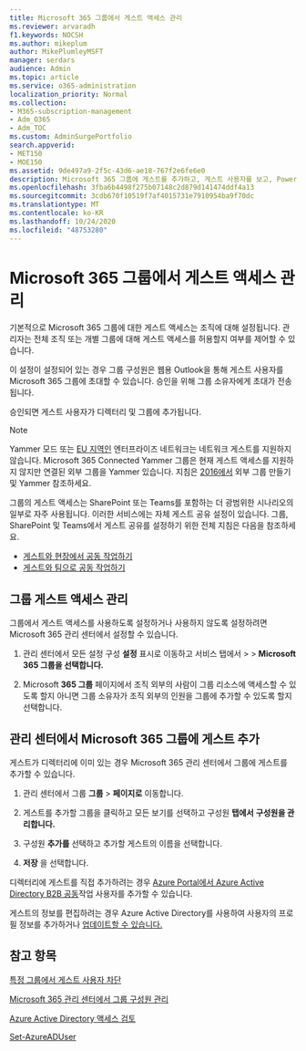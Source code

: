 ```yaml
---
title: Microsoft 365 그룹에서 게스트 액세스 관리
ms.reviewer: arvaradh
f1.keywords: NOCSH
ms.author: mikeplum
author: MikePlumleyMSFT
manager: serdars
audience: Admin
ms.topic: article
ms.service: o365-administration
localization_priority: Normal
ms.collection:
- M365-subscription-management
- Adm_O365
- Adm_TOC
ms.custom: AdminSurgePortfolio
search.appverid:
- MET150
- MOE150
ms.assetid: 9de497a9-2f5c-43d6-ae18-767f2e6fe6e0
description: Microsoft 365 그룹에 게스트를 추가하고, 게스트 사용자를 보고, PowerShell을 사용하여 게스트 액세스를 제어하는 방법을 배워야 합니다.
ms.openlocfilehash: 3fba6b4498f275b07148c2d879d141474ddf4a13
ms.sourcegitcommit: 3cdb670f10519f7af4015731e7910954ba9f70dc
ms.translationtype: MT
ms.contentlocale: ko-KR
ms.lasthandoff: 10/24/2020
ms.locfileid: "48753280"
---
```

# <a name="manage-guest-access-in-microsoft-365-groups"></a>Microsoft 365 그룹에서 게스트 액세스 관리

기본적으로 Microsoft 365 그룹에 대한 게스트 액세스는 조직에 대해 설정됩니다. 관리자는 전체 조직 또는 개별 그룹에 대해 게스트 액세스를 허용할지 여부를 제어할 수 있습니다.

이 설정이 설정되어 있는 경우 그룹 구성원은 웹용 Outlook을 통해 게스트 사용자를 Microsoft 365 그룹에 초대할 수 있습니다. 승인을 위해 그룹 소유자에게 초대가 전송됩니다.

승인되면 게스트 사용자가 디렉터리 및 그룹에 추가됩니다.

> [!Note]
> Yammer 모드 또는 [EU 지역인](https://go.microsoft.com/fwlink/?linkid=2107357) 엔터프라이즈 네트워크는 네트워크 게스트를 지원하지 않습니다.
> Microsoft 365 Connected Yammer 그룹은 현재 게스트 액세스를 지원하지 않지만 연결된 외부 그룹을 Yammer 있습니다. 지침은 [2016에서](https://docs.microsoft.com/yammer/work-with-external-users/create-and-manage-external-groups) 외부 그룹 만들기 및 Yammer 참조하세요.

그룹의 게스트 액세스는 SharePoint 또는 Teams를 포함하는 더 광범위한 시나리오의 일부로 자주 사용됩니다. 이러한 서비스에는 자체 게스트 공유 설정이 있습니다. 그룹, SharePoint 및 Teams에서 게스트 공유를 설정하기 위한 전체 지침은 다음을 참조하세요.

- [게스트와 현장에서 공동 작업하기](../../solutions/collaborate-in-site.md)
- [게스트와 팀으로 공동 작업하기](../../solutions/collaborate-as-team.md)

## <a name="manage-groups-guest-access"></a>그룹 게스트 액세스 관리

그룹에서 게스트 액세스를 사용하도록 설정하거나 사용하지 않도록 설정하려면 Microsoft 365 관리 센터에서 설정할 수 있습니다.

1. 관리 센터에서 모든 설정 구성 **설정** 표시로 이동하고 서비스 탭에서 \>  \>  **Microsoft 365 그룹을 선택합니다.** 
  
2. Microsoft **365 그룹** 페이지에서 조직 외부의 사람이 그룹 리소스에 액세스할 수 있도록 할지 아니면 그룹 소유자가 조직 외부의 인원을 그룹에 추가할 수 있도록 할지 선택합니다.

## <a name="add-guests-to-a-microsoft-365-group-from-the-admin-center"></a>관리 센터에서 Microsoft 365 그룹에 게스트 추가

게스트가 디렉터리에 이미 있는 경우 Microsoft 365 관리 센터에서 그룹에 게스트를 추가할 수 있습니다.
  
1. 관리 센터에서 그룹 **그룹**  >  **페이지로** 이동합니다.
  
2. 게스트를 추가할 그룹을 클릭하고 모든 보기를 선택하고 구성원 **탭에서** **구성원을 관리합니다.** 
  
4. 구성원 **추가를** 선택하고 추가할 게스트의 이름을 선택합니다.
    
5. **저장** 을 선택합니다.

디렉터리에 게스트를 직접 추가하려는 경우 [Azure Portal에서 Azure Active Directory B2B 공동](https://docs.microsoft.com/azure/active-directory/b2b/add-users-administrator)작업 사용자를 추가할 수 있습니다.

게스트의 정보를 편집하려는 경우 Azure Active Directory를 사용하여 사용자의 프로필 정보를 추가하거나 [업데이트할 수 있습니다.](https://docs.microsoft.com/azure/active-directory/fundamentals/active-directory-users-profile-azure-portal)

## <a name="see-also"></a>참고 항목

[특정 그룹에서 게스트 사용자 차단](https://docs.microsoft.com/microsoft-365/solutions/per-group-guest-access)

[Microsoft 365 관리 센터에서 그룹 구성원 관리](add-or-remove-members-from-groups.md)
  
[Azure Active Directory 액세스 검토](https://docs.microsoft.com/azure/active-directory/active-directory-azure-ad-controls-perform-access-review)

[Set-AzureADUser](https://docs.microsoft.com/powershell/module/azuread/set-azureaduser)
